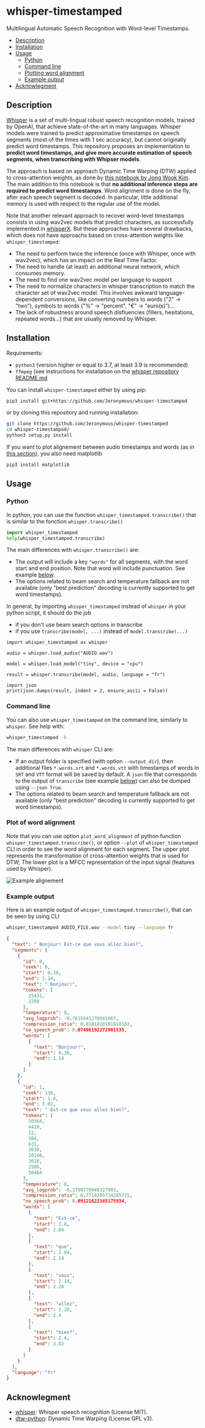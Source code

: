 # whisper-timestamped

Multilingual Automatic Speech Recognition with Word-level Timestamps.

* [Description](#description)
* [Installation](#installation)
* [Usage](#usage)
   * [Python](#python)
   * [Command line](#command-line)
   * [Plotting word alignment](#plotting-word-alignment)
   * [Example output](#example-output)
* [Acknowlegment](#acknowlegment)

## Description
[Whisper](https://openai.com/blog/whisper/) is a set of multi-lingual robust speech recognition models, trained by OpenAI,
that achieve state-of-the-art in many languages.
Whisper models were trained to predict approximative timestamps on speech segments (most of the times with 1 sec accuracy),
but cannot originally predict word timestamps.
This repository proposes an implementation to **predict word timestamps, and give more accurate estimation of speech segments, when transcribing with Whipser models**.

The approach is based on approach Dynamic Time Warping (DTW) applied to cross-attention weights,
as done by [this notebook by Jong Wook Kim](https://github.com/openai/whisper/blob/f82bc59f5ea234d4b97fb2860842ed38519f7e65/notebooks/Multilingual_ASR.ipynb).
The main addition to this notebook is that **no additional inference steps are required to predict word timestamps**.
Word alignment is done on the fly, after each speech segment is decoded.
In particular, little additional memory is used with respect to the regular use of the model.

Note that another relevant approach to recover word-level timestamps consists in using wav2vec models that predict characters,
as successfully implemented in [whisperX](https://github.com/m-bain/whisperX).
But these approaches have several drawbacks, which does not have approachs based on cross-attention weights like `whisper_timestamped`:
* The need to perform twice the inference (once with Whisper, once with wav2vec), which has an impact on the Real Time Factor.
* The need to handle (at least) an additional neural network, which consumes memory.
* The need to find one wav2vec model per language to support.
* The need to normalize characters in whisper transcription to match the character set of wav2vec model.
This involves awkward language-dependent conversions, like converting numbers to words ("2" -> "two"), symbols to words ("%" -> "percent", "€" -> "euro(s)")...
* The lack of robustness around speech disfluencies (fillers, hesitations, repeated words...) that are usually removed by Whisper.

## Installation

Requirements:
* `python3` (version higher or equal to 3.7, at least 3.9 is recommended)
* `ffmpeg` (see instructions for installation on the [whisper repository README.md](https://github.com/openai/whisper)

You can install `whisper-timestamped` either by using pip:
```bash
pip3 install git+https://github.com/Jeronymous/whisper-timestamped
```
or by cloning this repository and running installation:
```bash
git clone https://github.com/Jeronymous/whisper-timestamped
cd whisper-timestamped/
python3 setup.py install
```

If you want to plot alignement between audio timestamps and words (as in [this section](#plotting-word-alignment)), you also need matplotlib
```bash
pip3 install matplotlib
```

## Usage

### Python

In python, you can use the function `whisper_timestamped.transcribe()` that is similar to the fonction `whisper.transcribe()`
```python
import whisper_timestamped
help(whisper_timestamped.transcribe)
```
The main differences with `whisper.transcribe()` are:
* The output will include a key `"words"` for all segments, with the word start and end position. Note that word will include punctuation. See example [below](#example-output).
* The options related to beam search and temperature fallback are not available (only "best prediction" decoding is currently supported to get word timestamps).

In general, by importing `whisper_timestamped` instead of `whisper` in your python script, it should do the job
* if you don't use beam search options in transcribe
* if you use `transcribe(model, ...)` instead of `model.transcribe(...)`
```
import whisper_timestamped as whisper

audio = whisper.load_audio("AUDIO.wav")

model = whisper.load_model("tiny", device = "cpu")

result = whisper.transcribe(model, audio, language = "fr")

import json
print(json.dumps(result, indent = 2, ensure_ascii = False))
```

### Command line

You can also use `whisper_timestamped` on the command line, similarly to `whisper`. See help with:
```bash
whisper_timestamped -h
```

The main differences with `whisper` CLI are:
* If an output folder is specified (with option `--output_dir`), then additional files `*.words.srt` and `*.words.vtt` with timestamps of words in `SRT` and `VTT` format will be saved by default. A `json` file that corresponds to the output of `transcribe` (see example [below](#example-output)) can also be dumped using `--json True`.
* The options related to beam search and temperature fallback are not available (only "best prediction" decoding is currently supported to get word timestamps).

### Plot of word alignment

Note that you can use option `plot_word_alignment` of python function `whisper_timestamped.transcribe()`, or option `--plot` of `whisper_timestamped` CLI in order to see the word alignment for each segment.
The upper plot represents the transformation of cross-attention weights that is used for DTW;
The lower plot is a MFCC representation of the input signal (features used by Whisper).

![Example alignement](figs/example_alignement_plot.png)

### Example output

Here is an example output of `whisper_timestamped.transcribe()`, that can be seen by using CLI
```bash
whisper_timestamped AUDIO_FILE.wav --model tiny --language fr
```
```json
{
  "text": " Bonjour! Est-ce que vous allez bien?",
  "segments": [
    {
      "id": 0,
      "seek": 0,
      "start": 0.38,
      "end": 1.14,
      "text": " Bonjour!",
      "tokens": [
        25431,
        2298
      ],
      "temperature": 0,
      "avg_logprob": -0.7615641276041667,
      "compression_ratio": 0.8181818181818182,
      "no_speech_prob": 0.07406192272901535,
      "words": [
        {
          "text": "Bonjour!",
          "start": 0.38,
          "end": 1.14
        }
      ]
    },
    {
      "id": 1,
      "seek": 136,
      "start": 1.8,
      "end": 3.02,
      "text": " Est-ce que vous allez bien?",
      "tokens": [
        50364,
        4410,
        12,
        384,
        631,
        2630,
        18146,
        3610,
        2506,
        50464
      ],
      "temperature": 0,
      "avg_logprob": -0.3790776946327903,
      "compression_ratio": 0.7714285714285715,
      "no_speech_prob": 0.09121622145175934,
      "words": [
        {
          "text": "Est-ce",
          "start": 1.8,
          "end": 2.04
        },
        {
          "text": "que",
          "start": 2.04,
          "end": 2.14
        },
        {
          "text": "vous",
          "start": 2.14,
          "end": 2.28
        },
        {
          "text": "allez",
          "start": 2.28,
          "end": 2.4
        },
        {
          "text": "bien?",
          "start": 2.4,
          "end": 3.02
        }
      ]
    }
  ],
  "language": "fr"
}
```

## Acknowlegment
* [whisper](https://github.com/openai/whisper): Whisper speech recognition (License MIT).
* [dtw-python](https://pypi.org/project/dtw-python): Dynamic Time Warping (License GPL v3).
